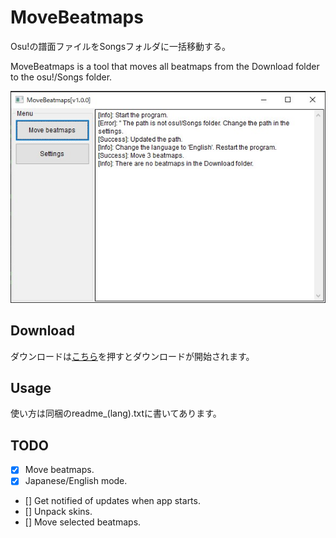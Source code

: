 # MoveBeatmaps
Osu!の譜面ファイルをSongsフォルダに一括移動する。

MoveBeatmaps is a tool that moves all beatmaps from the Download folder to the osu!/Songs folder.

![](img/main_window.jpg)

## Download
ダウンロードは[こちら](https://github.com/KerorinNorthFox/Move_Osu_Beatmaps/releases/latest/download/MoveBeatmaps-v1.0.0-release.zip)を押すとダウンロードが開始されます。

## Usage
使い方は同梱のreadme_(lang).txtに書いてあります。

## TODO
- [x] Move beatmaps.
- [x] Japanese/English mode.
- [] Get notified of updates when app starts.
- [] Unpack skins.
- [] Move selected beatmaps.
